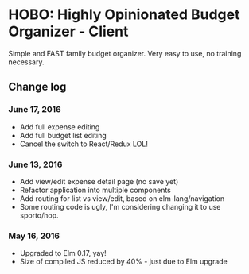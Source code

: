 # HOBO: Highly Opinionated Budget Organizer - Client

Simple and FAST family budget organizer. Very easy to use, no training necessary.

## Change log

### June 17, 2016

- Add full expense editing
- Add full budget list editing
- Cancel the switch to React/Redux LOL!

### June 13, 2016

- Add view/edit expense detail page (no save yet)
- Refactor application into multiple components
- Add routing for list vs view/edit, based on elm-lang/navigation
- Some routing code is ugly, I'm considering changing it to use sporto/hop.

### May 16, 2016

- Upgraded to Elm 0.17, yay!
- Size of compiled JS reduced by 40% - just due to Elm upgrade
